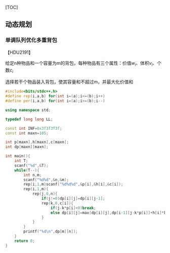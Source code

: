 [TOC]

## 动态规划

### 单调队列优化多重背包

【HDU2191】

给定n种物品和一个容量为m的背包，每种物品有三个属性：价值$w_i$、体积$v_i$、个数$c_i$

选择若干个物品装入背包，使其容量和不超过m，并最大化价值和

```cpp
#include<bits/stdc++.h>
#define rep(i,a,b) for(int i=(a);i<=(b);i++)
#define per(i,a,b) for(int i=(a);i>=(b);i--)

using namespace std;

typedef long long LL;

const int INF=0x3f3f3f3f;
const int maxn=105;

int p[maxn],h[maxn],c[maxn];
int dp[maxn][maxn];

int main(){
    int T;
    scanf("%d",&T);
    while(T--){
        int n,m;
        scanf("%d%d",&n,&m);
        rep(i,1,m)scanf("%d%d%d",&p[i],&h[i],&c[i]);
        rep(i,1,m){
            rep(j,0,n){
                if(j!=0)dp[i][j]=dp[i][j-1];
                rep(k,0,c[i]){
                    if(j-k*p[i]<0)break;
                    else dp[i][j]=max(dp[i][j],dp[i-1][j-k*p[i]]+h[i]*k);
                }
            }
        }
        printf("%d\n",dp[m][n]);
    }
    return 0;
}
```

